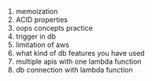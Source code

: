 1) memoization
2) ACID properties
3) oops concepts practice
4) trigger in db
5) limitation of aws
6) what kind of db features you have used
7) multiple apis with one lambda function
8) db connection with lambda function